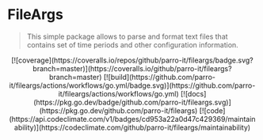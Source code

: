 # FileArgs

> This simple package allows to parse and format text files that contains set of time periods and other configuration information.

<p align="center">
[![coverage](https://coveralls.io/repos/github/parro-it/fileargs/badge.svg?branch=master)](https://coveralls.io/github/parro-it/fileargs?branch=master)
[![build](https://github.com/parro-it/fileargs/actions/workflows/go.yml/badge.svg)](https://github.com/parro-it/fileargs/actions/workflows/go.yml)
[![docs](https://pkg.go.dev/badge/github.com/parro-it/fileargs.svg)](https://pkg.go.dev/github.com/parro-it/fileargs)
[![code](https://api.codeclimate.com/v1/badges/cd953a22a0d47c429369/maintainability)](https://codeclimate.com/github/parro-it/fileargs/maintainability)

</p>